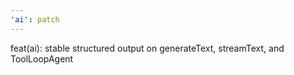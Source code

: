 ```yaml
---
'ai': patch
---
```


feat(ai): stable structured output on generateText, streamText, and ToolLoopAgent
